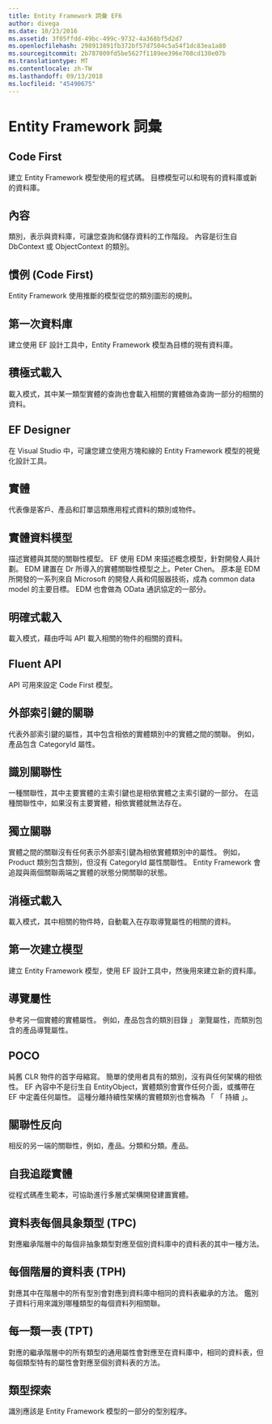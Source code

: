 ```yaml
---
title: Entity Framework 詞彙 EF6
author: divega
ms.date: 10/23/2016
ms.assetid: 3f05ffdd-49bc-499c-9732-4a368bf5d2d7
ms.openlocfilehash: 298913891fb372bf57d7504c5a54f1dc83ea1a80
ms.sourcegitcommit: 2b787009fd5be5627f1189ee396e708cd130e07b
ms.translationtype: MT
ms.contentlocale: zh-TW
ms.lasthandoff: 09/13/2018
ms.locfileid: "45490675"
---
```

# <a name="entity-framework-glossary"></a>Entity Framework 詞彙
## <a name="code-first"></a>Code First
建立 Entity Framework 模型使用的程式碼。 目標模型可以和現有的資料庫或新的資料庫。

## <a name="context"></a>內容
類別，表示與資料庫，可讓您查詢和儲存資料的工作階段。 內容是衍生自 DbContext 或 ObjectContext 的類別。

## <a name="convention-code-first"></a>慣例 (Code First)
Entity Framework 使用推斷的模型從您的類別圖形的規則。

## <a name="database-first"></a>第一次資料庫
建立使用 EF 設計工具中，Entity Framework 模型為目標的現有資料庫。

## <a name="eager-loading"></a>積極式載入
載入模式，其中某一類型實體的查詢也會載入相關的實體做為查詢一部分的相關的資料。

## <a name="ef-designer"></a>EF Designer
在 Visual Studio 中，可讓您建立使用方塊和線的 Entity Framework 模型的視覺化設計工具。

## <a name="entity"></a>實體
代表像是客戶、產品和訂單這類應用程式資料的類別或物件。

## <a name="entity-data-model"></a>實體資料模型
描述實體與其間的關聯性模型。 EF 使用 EDM 來描述概念模型，針對開發人員計劃。 EDM 建置在 Dr 所導入的實體關聯性模型之上。Peter Chen。 原本是 EDM 所開發的一系列來自 Microsoft 的開發人員和伺服器技術，成為 common data model 的主要目標。 EDM 也會做為 OData 通訊協定的一部分。

## <a name="explicit-loading"></a>明確式載入
載入模式，藉由呼叫 API 載入相關的物件的相關的資料。

## <a name="fluent-api"></a>Fluent API
API 可用來設定 Code First 模型。

## <a name="foreign-key-association"></a>外部索引鍵的關聯
代表外部索引鍵的屬性，其中包含相依的實體類別中的實體之間的關聯。 例如，產品包含 CategoryId 屬性。

## <a name="identifying-relationship"></a>識別關聯性
一種關聯性，其中主要實體的主索引鍵也是相依實體之主索引鍵的一部分。 在這種關聯性中，如果沒有主要實體，相依實體就無法存在。

## <a name="independent-association"></a>獨立關聯
實體之間的關聯沒有任何表示外部索引鍵為相依實體類別中的屬性。 例如，Product 類別包含類別，但沒有 CategoryId 屬性關聯性。 Entity Framework 會追蹤與兩個關聯兩端之實體的狀態分開關聯的狀態。

## <a name="lazy-loading"></a>消極式載入
載入模式，其中相關的物件時，自動載入在存取導覽屬性的相關的資料。

## <a name="model-first"></a>第一次建立模型
建立 Entity Framework 模型，使用 EF 設計工具中，然後用來建立新的資料庫。

## <a name="navigation-property"></a>導覽屬性
參考另一個實體的實體屬性。 例如，產品包含的類別目錄 」 瀏覽屬性，而類別包含的產品導覽屬性。

## <a name="poco"></a>POCO
純舊 CLR 物件的首字母縮寫。 簡單的使用者具有的類別，沒有與任何架構的相依性。 EF 內容中不是衍生自 EntityObject，實體類別會實作任何介面，或攜帶在 EF 中定義任何屬性。 這種分離持續性架構的實體類別也會稱為 「 「 持續 」。  

## <a name="relationship-inverse"></a>關聯性反向
相反的另一端的關聯性，例如，產品。分類和分類。產品。

## <a name="self-tracking-entity"></a>自我追蹤實體
從程式碼產生範本，可協助進行多層式架構開發建置實體。

## <a name="table-per-concrete-type-tpc"></a>資料表每個具象類型 (TPC)
對應繼承階層中的每個非抽象類型對應至個別資料庫中的資料表的其中一種方法。

## <a name="table-per-hierarchy-tph"></a>每個階層的資料表 (TPH)
對應其中在階層中的所有型別會對應到資料庫中相同的資料表繼承的方法。 鑑別子資料行用來識別哪種類型的每個資料列相關聯。

## <a name="table-per-type-tpt"></a>每一類一表 (TPT)
對應的繼承階層中的所有類型的通用屬性會對應至在資料庫中，相同的資料表，但每個類型特有的屬性會對應至個別資料表的方法。

## <a name="type-discovery"></a>類型探索
識別應該是 Entity Framework 模型的一部分的型別程序。
